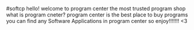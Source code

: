 #softcp
hello!
welcome to program center
the most trusted program shop
what is program cneter?
program center is the best place to buy programs
you can find any Software Applications in program center
so enjoy!!!!!!!
<3
